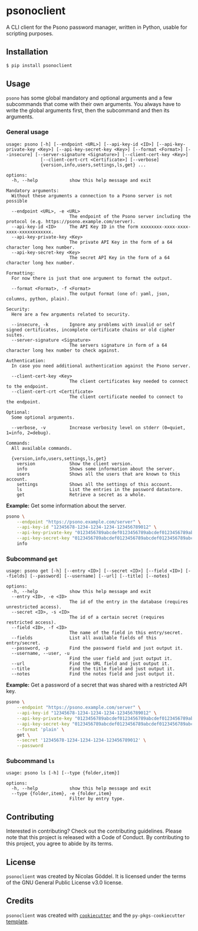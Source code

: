 # psonoclient

A CLI client for the Psono password manager, written in Python, usable for scripting purposes.

## Installation

```bash
$ pip install psonoclient
```

## Usage
`psono` has some global mandatory and optional arguments and a few subcommands that come with their own arguments.
You always have to write the global arguments first, then the subcommand and then its arguments.

### General usage
```
usage: psono [-h] [--endpoint <URL>] [--api-key-id <ID>] [--api-key-private-key <Key>] [--api-key-secret-key <Key>] [--format <Format>] [--insecure] [--server-signature <Signature>] [--client-cert-key <Key>]
             [--client-cert-crt <Certificate>] [--verbose]
             {version,info,users,settings,ls,get} ...

options:
  -h, --help            show this help message and exit

Mandatory arguments:
  Without these arguments a connection to a Psono server is not possible

  --endpoint <URL>, -e <URL>
                        The endpoint of the Psono server including the protocol (e.g. https://psono.example.com/server).
  --api-key-id <ID>     The API Key ID in the form xxxxxxxx-xxxx-xxxx-xxxx-xxxxxxxxxxxx.
  --api-key-private-key <Key>
                        The private API Key in the form of a 64 character long hex number.
  --api-key-secret-key <Key>
                        The secret API Key in the form of a 64 character long hex number.

Formatting:
  For now there is just that one argument to format the output.

  --format <Format>, -f <Format>
                        The output format (one of: yaml, json, columns, python, plain).

Security:
  Here are a few arguments related to security.

  --insecure, -k        Ignore any problems with invalid or self signed certificates, incomplete certificate chains or old cipher suites.
  --server-signature <Signature>
                        The servers signature in form of a 64 character long hex number to check against.

Authentication:
  In case you need additional authentication against the Psono server.

  --client-cert-key <Key>
                        The client certificates key needed to connect to the endpoint.
  --client-cert-crt <Certificate>
                        The client certificate needed to connect to the endpoint.

Optional:
  Some optional arguments.

  --verbose, -v         Increase verbosity level on stderr (0=quiet, 1=info, 2=debug).

Commands:
  All available commands.

  {version,info,users,settings,ls,get}
    version             Show the client version.
    info                Shows some information about the server.
    users               Shows all the users that are known to this account.
    settings            Shows all the settings of this account.
    ls                  List the entries in the password datastore.
    get                 Retrieve a secret as a whole.
```
**Example:**
Get some information about the server.
```sh
psono \
    --endpoint "https://psono.example.com/server" \
    --api-key-id "12345678-1234-1234-1234-123456789012" \
    --api-key-private-key "0123456789abcdef0123456789abcdef0123456789abcdef0123456789abcdef" \
    --api-key-secret-key "0123456789abcdef0123456789abcdef0123456789abcdef0123456789abcdef" \
    info
```

### Subcommand `get`
```
usage: psono get [-h] [--entry <ID>] [--secret <ID>] [--field <ID>] [--fields] [--password] [--username] [--url] [--title] [--notes]

options:
  -h, --help            show this help message and exit
  --entry <ID>, -e <ID>
                        The id of the entry in the database (requires unrestricted access).
  --secret <ID>, -s <ID>
                        The id of a certain secret (requires restricted access).
  --field <ID>, -f <ID>
                        The name of the field in this entry/secret.
  --fields              List all available fields of this entry/secret.
  --password, -p        Find the password field and just output it.
  --username, --user, -u
                        Find the user field and just output it.
  --url                 Find the URL field and just output it.
  --title               Find the title field and just output it.
  --notes               Find the notes field and just output it.
```
**Example:**
Get a password of a secret that was shared with a restricted API key.
```sh
psono \
    --endpoint "https://psono.example.com/server" \
    --api-key-id "12345678-1234-1234-1234-123456789012" \
    --api-key-private-key "0123456789abcdef0123456789abcdef0123456789abcdef0123456789abcdef" \
    --api-key-secret-key "0123456789abcdef0123456789abcdef0123456789abcdef0123456789abcdef" \
    --format 'plain' \
    get \
    --secret '12345678-1234-1234-1234-123456789012' \
    --password
```

### Subcommand `ls`
```
usage: psono ls [-h] [--type {folder,item}]

options:
  -h, --help            show this help message and exit
  --type {folder,item}, -e {folder,item}
                        Filter by entry type.
```

## Contributing

Interested in contributing? Check out the contributing guidelines. Please note that this project is released with a Code of Conduct. By contributing to this project, you agree to abide by its terms.

## License

`psonoclient` was created by Nicolas Göddel. It is licensed under the terms of the GNU General Public License v3.0 license.

## Credits

`psonoclient` was created with [`cookiecutter`](https://cookiecutter.readthedocs.io/en/latest/) and the `py-pkgs-cookiecutter` [template](https://github.com/py-pkgs/py-pkgs-cookiecutter).
